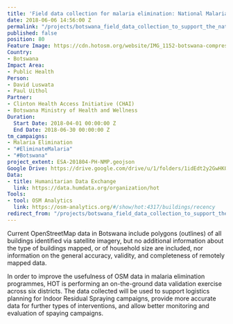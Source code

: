 ```yaml
---
title: 'Field data collection for malaria elimination: National Malaria Programme'
date: 2018-06-06 14:56:00 Z
permalink: "/projects/botswana_field_data_collection_to_support_the_national_malaria_programme"
published: false
position: 80
Feature Image: https://cdn.hotosm.org/website/IMG_1152-botswana-compressor.jpg
Country:
- Botswana
Impact Area:
- Public Health
Person:
- David Luswata
- Paul Uithol
Partner:
- Clinton Health Access Initiative (CHAI)
- Botswana Ministry of Health and Wellness
Duration:
  Start Date: 2018-04-01 00:00:00 Z
  End Date: 2018-06-30 00:00:00 Z
tm_campaigns:
- Malaria Elimination
- "#EliminateMalaria"
- "#Botswana"
project_extent: ESA-201804-PH-NMP.geojson
Google Drive: https://drive.google.com/drive/u/1/folders/1idEdt2y2GwHKOynZ61b03YiUOCmaA8ae
Data:
- title: Humanitarian Data Exchange
  link: https://data.humdata.org/organization/hot
Tools:
- tool: OSM Analytics
  link: https://osm-analytics.org/#/show/hot:4317/buildings/recency
redirect_from: "/projects/botswana_field_data_collection_to_support_the_national_malaria_programme"
---
```


Current OpenStreetMap data in Botswana include polygons (outlines) of all buildings identified via satellite imagery, but no additional information about the type of buildings mapped, or of household size are included, nor information on the general accuracy, validity, and completeness of remotely mapped data.

In order to improve the usefulness of OSM data in malaria elimination programmes, HOT is performing an on-the-ground data validation exercise across six districts. The data collected will be used to support logistics planning for Indoor Residual Spraying campaigns, provide more accurate data for further types of interventions, and allow better monitoring and evaluation of spaying campaigns.